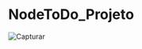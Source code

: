 ﻿# NodeToDo_Projeto
 
![Capturar](https://user-images.githubusercontent.com/105161714/211207363-86ceddfe-f99f-4be2-8074-4ceb10546a54.PNG)

